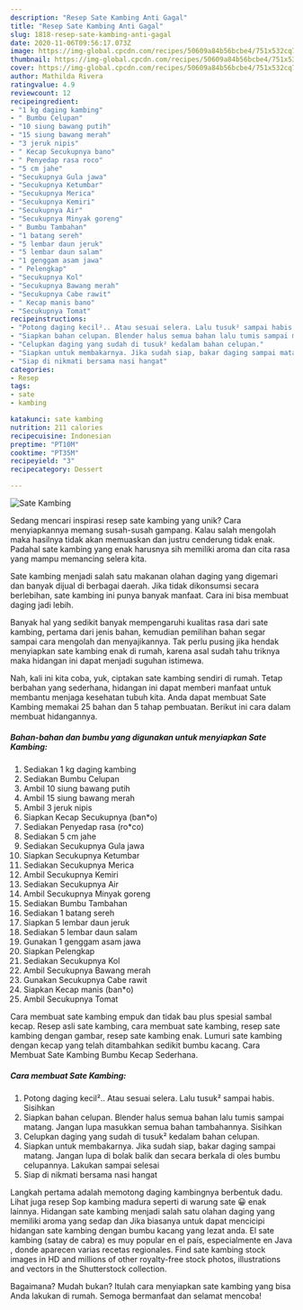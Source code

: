 ```yaml
---
description: "Resep Sate Kambing Anti Gagal"
title: "Resep Sate Kambing Anti Gagal"
slug: 1818-resep-sate-kambing-anti-gagal
date: 2020-11-06T09:56:17.073Z
image: https://img-global.cpcdn.com/recipes/50609a84b56bcbe4/751x532cq70/sate-kambing-foto-resep-utama.jpg
thumbnail: https://img-global.cpcdn.com/recipes/50609a84b56bcbe4/751x532cq70/sate-kambing-foto-resep-utama.jpg
cover: https://img-global.cpcdn.com/recipes/50609a84b56bcbe4/751x532cq70/sate-kambing-foto-resep-utama.jpg
author: Mathilda Rivera
ratingvalue: 4.9
reviewcount: 12
recipeingredient:
- "1 kg daging kambing"
- " Bumbu Celupan"
- "10 siung bawang putih"
- "15 siung bawang merah"
- "3 jeruk nipis"
- " Kecap Secukupnya bano"
- " Penyedap rasa roco"
- "5 cm jahe"
- "Secukupnya Gula jawa"
- "Secukupnya Ketumbar"
- "Secukupnya Merica"
- "Secukupnya Kemiri"
- "Secukupnya Air"
- "Secukupnya Minyak goreng"
- " Bumbu Tambahan"
- "1 batang sereh"
- "5 lembar daun jeruk"
- "5 lembar daun salam"
- "1 genggam asam jawa"
- " Pelengkap"
- "Secukupnya Kol"
- "Secukupnya Bawang merah"
- "Secukupnya Cabe rawit"
- " Kecap manis bano"
- "Secukupnya Tomat"
recipeinstructions:
- "Potong daging kecil².. Atau sesuai selera. Lalu tusuk² sampai habis. Sisihkan"
- "Siapkan bahan celupan. Blender halus semua bahan lalu tumis sampai matang. Jangan lupa masukkan semua bahan tambahannya. Sisihkan"
- "Celupkan daging yang sudah di tusuk² kedalam bahan celupan."
- "Siapkan untuk membakarnya. Jika sudah siap, bakar daging sampai matang. Jangan lupa di bolak balik dan secara berkala di oles bumbu celupannya. Lakukan sampai selesai"
- "Siap di nikmati bersama nasi hangat"
categories:
- Resep
tags:
- sate
- kambing

katakunci: sate kambing 
nutrition: 211 calories
recipecuisine: Indonesian
preptime: "PT10M"
cooktime: "PT35M"
recipeyield: "3"
recipecategory: Dessert

---
```



![Sate Kambing](https://img-global.cpcdn.com/recipes/50609a84b56bcbe4/751x532cq70/sate-kambing-foto-resep-utama.jpg)

Sedang mencari inspirasi resep sate kambing yang unik? Cara menyiapkannya memang susah-susah gampang. Kalau salah mengolah maka hasilnya tidak akan memuaskan dan justru cenderung tidak enak. Padahal sate kambing yang enak harusnya sih memiliki aroma dan cita rasa yang mampu memancing selera kita.

Sate kambing menjadi salah satu makanan olahan daging yang digemari dan banyak dijual di berbagai daerah. Jika tidak dikonsumsi secara berlebihan, sate kambing ini punya banyak manfaat. Cara ini bisa membuat daging jadi lebih.

Banyak hal yang sedikit banyak mempengaruhi kualitas rasa dari sate kambing, pertama dari jenis bahan, kemudian pemilihan bahan segar sampai cara mengolah dan menyajikannya. Tak perlu pusing jika hendak menyiapkan sate kambing enak di rumah, karena asal sudah tahu triknya maka hidangan ini dapat menjadi suguhan istimewa.


Nah, kali ini kita coba, yuk, ciptakan sate kambing sendiri di rumah. Tetap berbahan yang sederhana, hidangan ini dapat memberi manfaat untuk membantu menjaga kesehatan tubuh kita. Anda dapat membuat Sate Kambing memakai 25 bahan dan 5 tahap pembuatan. Berikut ini cara dalam membuat hidangannya.

<!--inarticleads1-->

##### Bahan-bahan dan bumbu yang digunakan untuk menyiapkan Sate Kambing:

1. Sediakan 1 kg daging kambing
1. Sediakan  Bumbu Celupan
1. Ambil 10 siung bawang putih
1. Ambil 15 siung bawang merah
1. Ambil 3 jeruk nipis
1. Siapkan  Kecap Secukupnya (ban*o)
1. Sediakan  Penyedap rasa (ro*co)
1. Sediakan 5 cm jahe
1. Sediakan Secukupnya Gula jawa
1. Siapkan Secukupnya Ketumbar
1. Sediakan Secukupnya Merica
1. Ambil Secukupnya Kemiri
1. Sediakan Secukupnya Air
1. Ambil Secukupnya Minyak goreng
1. Sediakan  Bumbu Tambahan
1. Sediakan 1 batang sereh
1. Siapkan 5 lembar daun jeruk
1. Sediakan 5 lembar daun salam
1. Gunakan 1 genggam asam jawa
1. Siapkan  Pelengkap
1. Sediakan Secukupnya Kol
1. Ambil Secukupnya Bawang merah
1. Gunakan Secukupnya Cabe rawit
1. Siapkan  Kecap manis (ban*o)
1. Ambil Secukupnya Tomat


Cara membuat sate kambing empuk dan tidak bau plus spesial sambal kecap. Resep asli sate kambing, cara membuat sate kambing, resep sate kambing dengan gambar, resep sate kambing enak. Lumuri sate kambing dengan kecap yang telah ditambahkan sedikit bumbu kacang. Cara Membuat Sate Kambing Bumbu Kecap Sederhana. 

<!--inarticleads2-->

##### Cara membuat Sate Kambing:

1. Potong daging kecil².. Atau sesuai selera. Lalu tusuk² sampai habis. Sisihkan
1. Siapkan bahan celupan. Blender halus semua bahan lalu tumis sampai matang. Jangan lupa masukkan semua bahan tambahannya. Sisihkan
1. Celupkan daging yang sudah di tusuk² kedalam bahan celupan.
1. Siapkan untuk membakarnya. Jika sudah siap, bakar daging sampai matang. Jangan lupa di bolak balik dan secara berkala di oles bumbu celupannya. Lakukan sampai selesai
1. Siap di nikmati bersama nasi hangat


Langkah pertama adalah memotong daging kambingnya berbentuk dadu. Lihat juga resep Sop kambing madura seperti di warung sate 😀 enak lainnya. Hidangan sate kambing menjadi salah satu olahan daging yang memiliki aroma yang sedap dan Jika biasanya untuk dapat mencicipi hidangan sate kambing dengan bumbu kacang yang lezat anda. El sate kambing (satay de cabra) es muy popular en el país, especialmente en Java , donde aparecen varias recetas regionales. Find sate kambing stock images in HD and millions of other royalty-free stock photos, illustrations and vectors in the Shutterstock collection. 

Bagaimana? Mudah bukan? Itulah cara menyiapkan sate kambing yang bisa Anda lakukan di rumah. Semoga bermanfaat dan selamat mencoba!
